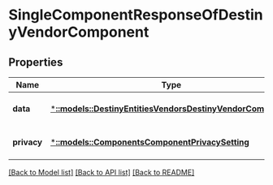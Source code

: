 # SingleComponentResponseOfDestinyVendorComponent

## Properties
Name | Type | Description | Notes
------------ | ------------- | ------------- | -------------
**data** | [***::models::DestinyEntitiesVendorsDestinyVendorComponent**](Destiny.Entities.Vendors.DestinyVendorComponent.md) |  | [optional] [default to null]
**privacy** | [***::models::ComponentsComponentPrivacySetting**](Components.ComponentPrivacySetting.md) |  | [optional] [default to null]

[[Back to Model list]](../README.md#documentation-for-models) [[Back to API list]](../README.md#documentation-for-api-endpoints) [[Back to README]](../README.md)


